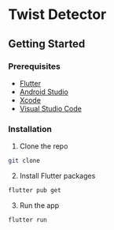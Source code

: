 # Twist Detector


## Getting Started
<!-- setup flutter  -->

### Prerequisites
- [Flutter](https://flutter.dev/docs/get-started/install)
- [Android Studio](https://developer.android.com/studio/install)
- [Xcode](https://developer.apple.com/xcode/)
- [Visual Studio Code](https://code.visualstudio.com/)

### Installation
1. Clone the repo
```sh
git clone
```
2. Install Flutter packages
```sh
flutter pub get
```
3. Run the app
```sh
flutter run
```

